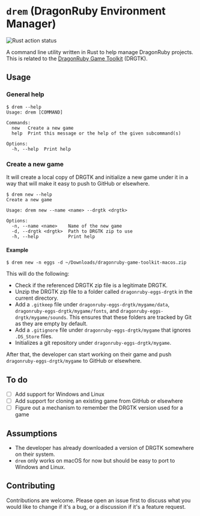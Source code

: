 # `drem` (DragonRuby Environment Manager)

![Rust action status](https://github.com/petros/drem/actions/workflows/rust.yml/badge.svg)

A command line utility written in Rust to help manage DragonRuby projects. This is related to the [DragonRuby Game Toolkit](https://dragonruby.org/toolkit/game) (DRGTK).

## Usage

### General help

```
$ drem --help
Usage: drem [COMMAND]

Commands:
  new   Create a new game
  help  Print this message or the help of the given subcommand(s)

Options:
  -h, --help  Print help
```

### Create a new game

It will create a local copy of DRGTK and initialize a new game under it in a way that will make it easy to push to GitHub or elsewhere.

```
$ drem new --help
Create a new game

Usage: drem new --name <name> --drgtk <drgtk>

Options:
  -n, --name <name>    Name of the new game
  -d, --drgtk <drgtk>  Path to DRGTK zip to use
  -h, --help           Print help
```

#### Example

```
$ drem new -n eggs -d ~/Downloads/dragonruby-game-toolkit-macos.zip
```

This will do the following:
- Check if the referenced DRGTK zip file is a legitimate DRGTK.
- Unzip the DRGTK zip file to a folder called `dragonruby-eggs-drgtk` in the current directory.
- Add a `.gitkeep` file under `dragonruby-eggs-drgtk/mygame/data`, `dragonruby-eggs-drgtk/mygame/fonts`, and `dragonruby-eggs-drgtk/mygame/sounds`. This ensures that these folders are tracked by Git as they are empty by default.
- Add a `.gitignore` file under `dragonruby-eggs-drgtk/mygame` that ignores `.DS_Store` files.
- Initializes a git repository under `dragonruby-eggs-drgtk/mygame`.

After that, the developer can start working on their game and push `dragonruby-eggs-drgtk/mygame` to GitHub or elsewhere.

## To do

- [ ] Add support for Windows and Linux
- [ ] Add support for cloning an existing game from GitHub or elsewhere
- [ ] Figure out a mechanism to remember the DRGTK version used for a game

## Assumptions

- The developer has already downloaded a version of DRGTK somewhere on their system.
- `drem` only works on macOS for now but should be easy to port to Windows and Linux.

## Contributing

Contributions are welcome. Please open an issue first to discuss what you would like to change if it's a bug, or a discussion if it's a feature request.
